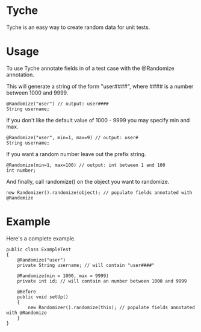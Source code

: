 Tyche
=====

Tyche is an easy way to create random data for unit tests.

Usage
=====

To use Tyche annotate fields in of a test case with the @Randomize annotation.

This will generate a string of the form "user####", where #### is a number between 1000 and 9999.

    @Randomize("user") // output: user####
    String username;

If you don't like the default value of 1000 - 9999 you may specify min and max.

    @Randomize("user", min=1, max=9) // output: user#
    String username;

If you want a random number leave out the prefix string.

    @Randomize(min=1, max=100) // output: int between 1 and 100
    int number;

And finally, call randomize() on the object you want to randomize.

    new Randomizer().randomize(object); // populate fields annotated with @Randomize

Example
=======

Here's a complete example.

    public class ExampleTest
    {
        @Randomize("user")
        private String username; // will contain "user####"

        @Randomize(min = 1000, max = 9999)
        private int id; // will contain an number between 1000 and 9999

        @Before
        public void setUp()
        {
            new Randomizer().randomize(this); // populate fields annotated with @Randomize
        }
    }
